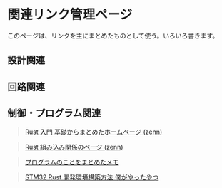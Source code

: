 # 関連リンク管理ページ
このページは、リンクを主にまとめたものとして使う。いろいろ書きます。
## 設計関連
>
## 回路関連
>
## 制御・プログラム関連
>[Rust 入門 基礎からまとめたホームページ (zenn)](https://zenn.dev/mebiusbox/books/22d4c1ed9b0003/viewer/6d5875)

>[Rust 組み込み関係のページ (zenn)](https://zenn.dev/oyatomo/articles/56c468e3dae152)

>[プログラムのことをまとめたメモ](programs-memo.md)

>[STM32 Rust 開発環境構築方法 僕がやったやつ](https://zeptoelecdesign.com/rust-embedded2/)
